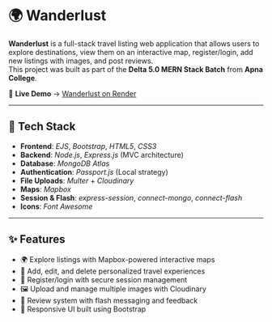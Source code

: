 # 🌍 Wanderlust

**Wanderlust** is a full-stack travel listing web application that allows users to explore destinations, view them on an interactive map, register/login, add new listings with images, and post reviews.  
This project was built as part of the **Delta 5.0 MERN Stack Batch** from **Apna College**.

🔗 **Live Demo** → [Wanderlust on Render](https://wanderlust-dqbl.onrender.com)

---

## 🚀 Tech Stack

- **Frontend**: *EJS*, *Bootstrap*, *HTML5*, *CSS3*
- **Backend**: *Node.js*, *Express.js* (MVC architecture)
- **Database**: *MongoDB Atlas*
- **Authentication**: *Passport.js* (Local strategy)
- **File Uploads**: *Multer* + *Cloudinary*
- **Maps**: *Mapbox*
- **Session & Flash**: *express-session*, *connect-mongo*, *connect-flash*
- **Icons**: *Font Awesome*

---

## ✨ Features

- 🌍 Explore listings with Mapbox-powered interactive maps
- 🧭 Add, edit, and delete personalized travel experiences
- 🔐 Register/login with secure session management
- 🖼 Upload and manage multiple images with Cloudinary
- 💬 Review system with flash messaging and feedback
- 🎨 Responsive UI built using Bootstrap
